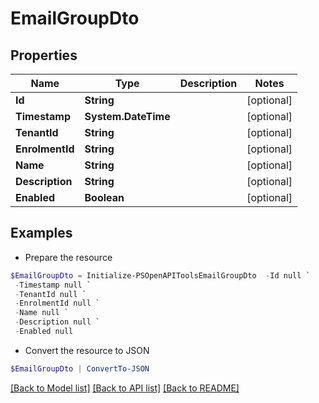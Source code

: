 # EmailGroupDto
## Properties

Name | Type | Description | Notes
------------ | ------------- | ------------- | -------------
**Id** | **String** |  | [optional] 
**Timestamp** | **System.DateTime** |  | [optional] 
**TenantId** | **String** |  | [optional] 
**EnrolmentId** | **String** |  | [optional] 
**Name** | **String** |  | [optional] 
**Description** | **String** |  | [optional] 
**Enabled** | **Boolean** |  | [optional] 

## Examples

- Prepare the resource
```powershell
$EmailGroupDto = Initialize-PSOpenAPIToolsEmailGroupDto  -Id null `
 -Timestamp null `
 -TenantId null `
 -EnrolmentId null `
 -Name null `
 -Description null `
 -Enabled null
```

- Convert the resource to JSON
```powershell
$EmailGroupDto | ConvertTo-JSON
```

[[Back to Model list]](../README.md#documentation-for-models) [[Back to API list]](../README.md#documentation-for-api-endpoints) [[Back to README]](../README.md)

